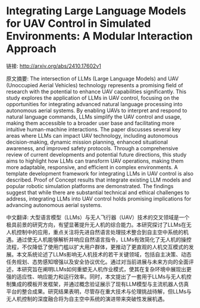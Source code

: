 # Integrating Large Language Models for UAV Control in Simulated Environments: A Modular Interaction Approach

链接: http://arxiv.org/abs/2410.17602v1

原文摘要:
The intersection of LLMs (Large Language Models) and UAV (Unoccupied Aerial
Vehicles) technology represents a promising field of research with the
potential to enhance UAV capabilities significantly. This study explores the
application of LLMs in UAV control, focusing on the opportunities for
integrating advanced natural language processing into autonomous aerial
systems. By enabling UAVs to interpret and respond to natural language
commands, LLMs simplify the UAV control and usage, making them accessible to a
broader user base and facilitating more intuitive human-machine interactions.
The paper discusses several key areas where LLMs can impact UAV technology,
including autonomous decision-making, dynamic mission planning, enhanced
situational awareness, and improved safety protocols. Through a comprehensive
review of current developments and potential future directions, this study aims
to highlight how LLMs can transform UAV operations, making them more adaptable,
responsive, and efficient in complex environments. A template development
framework for integrating LLMs in UAV control is also described. Proof of
Concept results that integrate existing LLM models and popular robotic
simulation platforms are demonstrated. The findings suggest that while there
are substantial technical and ethical challenges to address, integrating LLMs
into UAV control holds promising implications for advancing autonomous aerial
systems.

中文翻译:
大型语言模型（LLMs）与无人飞行器（UAV）技术的交叉领域是一个极具前景的研究方向，有望显著提升无人机的综合能力。本研究探讨了LLMs在无人机控制中的应用，重点关注将先进自然语言处理技术整合到自主空中系统的机遇。通过使无人机能够解析并响应自然语言指令，LLMs有效简化了无人机的操控流程，不仅降低了使用门槛以扩大用户群体，更推动了更直观的人机交互模式的发展。本文系统论述了LLMs影响无人机技术的若干关键领域，包括自主决策、动态任务规划、态势感知增强以及安全协议优化。通过对当前进展与未来方向的全面评述，本研究旨在阐明LLMs如何重塑无人机作业模式，使其在复杂环境中展现出更强的适应性、响应能力和运行效率。同时，本文提出了一套用于LLMs与无人机控制集成的模板开发框架，并通过概念验证展示了现有LLM模型与主流机器人仿真平台的整合成果。研究结果表明，尽管存在重大技术与伦理挑战待解，但LLMs与无人机控制的深度融合将为自主空中系统的演进带来突破性发展机遇。
